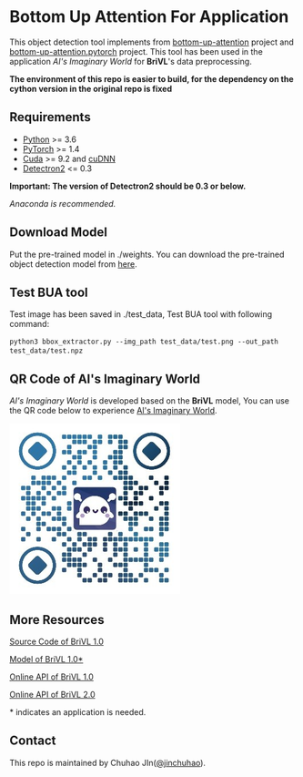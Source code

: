 # Bottom Up Attention For Application

This object detection tool implements from [bottom-up-attention](https://github.com/peteanderson80/bottom-up-attention) project and [bottom-up-attention.pytorch](https://github.com/MILVLG/bottom-up-attention.pytorch) project. This tool has been used in the application *AI's Imaginary World* for  **BriVL**'s data preprocessing. 

**The environment of this repo is easier to build, for the dependency on the cython version in the original repo is fixed**



## Requirements

- [Python](https://www.python.org/downloads/) >= 3.6
- [PyTorch](http://pytorch.org/) >= 1.4
- [Cuda](https://developer.nvidia.com/cuda-toolkit) >= 9.2 and [cuDNN](https://developer.nvidia.com/cudnn)
- [Detectron2](https://github.com/facebookresearch/detectron2/releases/tag/v0.3) <= 0.3


**Important: The version of Detectron2 should be 0.3 or below.**

*Anaconda is recommended.*

## Download Model
Put the pre-trained model in ./weights. You can download the pre-trained object detection model from [here](https://drive.google.com/file/d/1oquCwDEvuJPeU7pyPg-Yudj5-8ZxtG0W/view?usp=sharing).
## Test BUA tool

Test image has been saved in ./test_data, Test BUA tool with following command:

```
python3 bbox_extractor.py --img_path test_data/test.png --out_path test_data/test.npz
```


## QR Code of AI's Imaginary World
*AI's Imaginary World* is developed based on the **BriVL** model, You can use the QR code below to experience [AI's Imaginary World](http://buling.wudaoai.cn/).

![bling](./img/bling_300x300.jpeg)

## More Resources

[Source Code of BriVL 1.0](https://github.com/BAAI-WuDao/BriVL)

[Model of BriVL 1.0\*](https://wudaoai.cn/model/detail/BriVL) 

[Online API of BriVL 1.0](https://github.com/chuhaojin/WenLan-api-document)

[Online API of BriVL 2.0](https://wudaoai.cn/model/detail/BriVL)

\* indicates an application is needed.


## Contact
This repo is maintained by Chuhao JIn([@jinchuhao](https://github.com/chuhaojin)).

